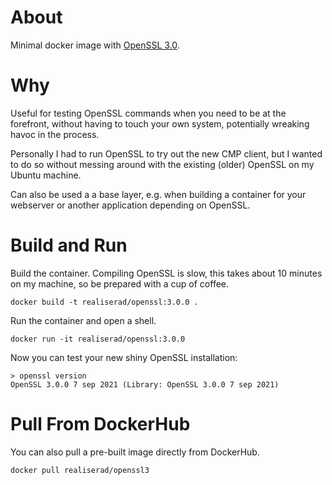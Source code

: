 # About

Minimal docker image with [OpenSSL 3.0](https://www.openssl.org/blog/blog/2021/09/07/OpenSSL3.Final).

# Why

Useful for testing OpenSSL commands when you need to be at the forefront, without having to touch your own system, potentially wreaking havoc in the process. 

Personally I had to run OpenSSL to try out the new CMP client, but I wanted to do so without messing around with the existing (older) OpenSSL on my Ubuntu machine.

Can also be used a a base layer, e.g. when building a container for your webserver or another application depending on OpenSSL.

# Build and Run

Build the container. Compiling OpenSSL is slow, this takes about 10 minutes on my machine, so be prepared with a cup of coffee.

```
docker build -t realiserad/openssl:3.0.0 .
```

Run the container and open a shell.
```
docker run -it realiserad/openssl:3.0.0
```

Now you can test your new shiny OpenSSL installation:
```
> openssl version
OpenSSL 3.0.0 7 sep 2021 (Library: OpenSSL 3.0.0 7 sep 2021)
```

Pull From DockerHub
===================

You can also pull a pre-built image directly from DockerHub.
```
docker pull realiserad/openssl3
```
